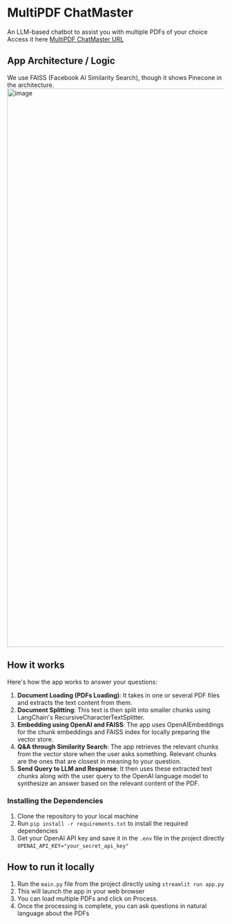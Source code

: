 # MultiPDF ChatMaster
An LLM-based chatbot to assist you with multiple PDFs of your choice
Access it here [MultiPDF ChatMaster URL](https://multipdf-chatmaster.streamlit.app/)

## App Architecture / Logic

We use FAISS (Facebook AI Similarity Search), though it shows Pinecone in the architecture.
<img width="1294" alt="image" src="https://github.com/DeepankDixit/chat-with-multiple-pdfs/assets/22991058/c24f5c97-e271-4d28-acd9-edfc334a6425">

## How it works

Here's how the app works to answer your questions:
1. **Document Loading (PDFs Loading)**: It takes in one or several PDF files and extracts the text content from them.
2. **Document Splitting**: This text is then split into smaller chunks using LangChain's RecursiveCharacterTextSplitter.
3. **Embedding using OpenAI and FAISS**: The app uses OpenAIEmbeddings for the chunk embeddings and FAISS index for locally preparing the vector store.
4. **Q&A through Similarity Search**: The app retrieves the relevant chunks from the vector store when the user asks something. Relevant chunks are the ones that are closest in meaning to your question.
5. **Send Query to LLM and Response**: It then uses these extracted text chunks along with the user query to the OpenAI language model to synthesize an answer based on the relevant content of the PDF.

### Installing the Dependencies

1. Clone the repository to your local machine
2. Run `pip install -r requirements.txt` to install the required dependencies
3. Get your OpenAI API key and save it in the `.env` file in the project directly
`OPENAI_API_KEY="your_secret_api_key"`

## How to run it locally

1. Run the `main.py` file from the project directly using `streamlit run app.py`
2. This will launch the app in your web browser
3. You can load multiple PDFs and click on Process. 
4. Once the processing is complete, you can ask questions in natural language about the PDFs


